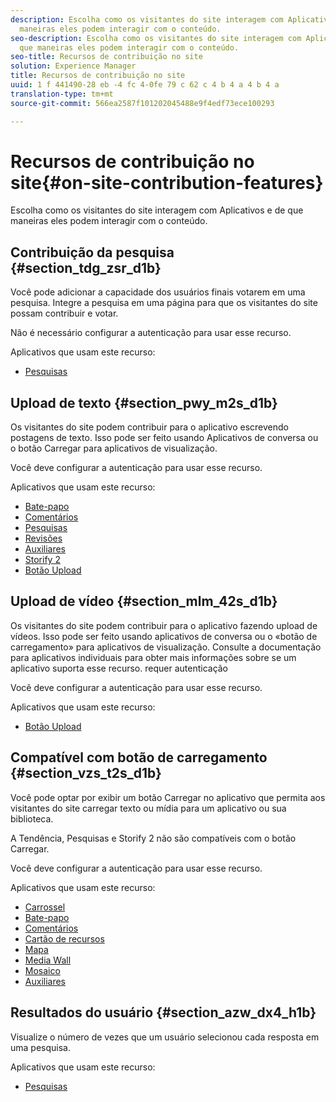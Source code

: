 ```yaml
---
description: Escolha como os visitantes do site interagem com Aplicativos e de que
  maneiras eles podem interagir com o conteúdo.
seo-description: Escolha como os visitantes do site interagem com Aplicativos e de
  que maneiras eles podem interagir com o conteúdo.
seo-title: Recursos de contribuição no site
solution: Experience Manager
title: Recursos de contribuição no site
uuid: 1 f 441490-28 eb -4 fc 4-0fe 79 c 62 c 4 b 4 a 4 b 4 a
translation-type: tm+mt
source-git-commit: 566ea2587f101202045488e9f4edf73ece100293

---
```



# Recursos de contribuição no site{#on-site-contribution-features}

Escolha como os visitantes do site interagem com Aplicativos e de que maneiras eles podem interagir com o conteúdo.

## Contribuição da pesquisa {#section_tdg_zsr_d1b}

Você pode adicionar a capacidade dos usuários finais votarem em uma pesquisa. Integre a pesquisa em uma página para que os visitantes do site possam contribuir e votar.

Não é necessário configurar a autenticação para usar esse recurso.

Aplicativos que usam este recurso:

* [Pesquisas](../c-about-apps/c-polls-app/c-polls-app.md#c_polls_app)

## Upload de texto {#section_pwy_m2s_d1b}

Os visitantes do site podem contribuir para o aplicativo escrevendo postagens de texto. Isso pode ser feito usando Aplicativos de conversa ou o botão Carregar para aplicativos de visualização.

Você deve configurar a autenticação para usar esse recurso.

Aplicativos que usam este recurso:

* [Bate-papo](../c-about-apps/c-chat-app/c-chat-app.md#c_chat_app)
* [Comentários](/help/using/c-about-apps/c-comments/c-comments.md)
* [Pesquisas](../c-about-apps/c-polls-app/c-polls-app.md#c_polls_app)
* [Revisões](../c-about-apps/c-reviews-app/c-reviews-app.md#c_reviews_app)
* [Auxiliares](../c-about-apps/c-sidenotes-app/c-sidenotes-app.md#c_sidenotes_app)
* [Storify 2](../c-about-apps/c-storify2/c-storify2.md#c_storify2)
* [Botão Upload](../c-about-apps/c-upload-button-app/c-upload-button-app.md#c_upload_button_app)

## Upload de vídeo {#section_mlm_42s_d1b}

Os visitantes do site podem contribuir para o aplicativo fazendo upload de vídeos. Isso pode ser feito usando aplicativos de conversa ou o «botão de carregamento» para aplicativos de visualização. Consulte a documentação para aplicativos individuais para obter mais informações sobre se um aplicativo suporta esse recurso. requer autenticação

Você deve configurar a autenticação para usar esse recurso.

Aplicativos que usam este recurso:

* [Botão Upload](../c-about-apps/c-upload-button-app/c-upload-button-app.md#c_upload_button_app)

## Compatível com botão de carregamento {#section_vzs_t2s_d1b}

Você pode optar por exibir um botão Carregar no aplicativo que permita aos visitantes do site carregar texto ou mídia para um aplicativo ou sua biblioteca.

A Tendência, Pesquisas e Storify 2 não são compatíveis com o botão Carregar.

Você deve configurar a autenticação para usar esse recurso.

Aplicativos que usam este recurso:

* [Carrossel](../c-about-apps/c-carousel-app/c-carousel-app.md#c_carousel_app)
* [Bate-papo](../c-about-apps/c-chat-app/c-chat-app.md#c_chat_app)
* [Comentários](/help/using/c-about-apps/c-comments/c-comments.md)
* [Cartão de recursos](../c-about-apps/c-feature-card-app/c-feature-card-app.md#c_feature_card_app)
* [Mapa](../c-about-apps/c-map-app/c-map-app.md#c_map_app)
* [Media Wall](../c-about-apps/c-media-wall-app/c-media-wall-app.md#c_media_wall_app)
* [Mosaico](../c-about-apps/c-mosaic-app/c-mosaic-app.md#c_mosaic_app)
* [Auxiliares](../c-about-apps/c-sidenotes-app/c-sidenotes-app.md#c_sidenotes_app)

## Resultados do usuário {#section_azw_dx4_h1b}

Visualize o número de vezes que um usuário selecionou cada resposta em uma pesquisa.

Aplicativos que usam este recurso:

* [Pesquisas](../c-about-apps/c-polls-app/c-polls-app.md#c_polls_app)

